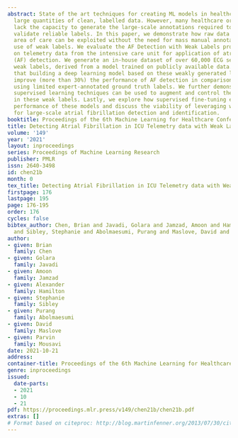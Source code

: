 ```yaml
---
abstract: State of the art techniques for creating ML models in healthcare often require
  large quantities of clean, labelled data. However, many healthcare organizations
  lack the capacity to generate the large-scale annotations required to create and
  validate reliable labels. In this paper, we demonstrate how raw data from an information-rich
  area of care can be exploited without the need for mass manual annotation via the
  use of weak labels. We evaluate the AF Detection with Weak Labels proposed framework
  on telemetry data from the intensive care unit for application of atrial fibrillation
  (AF) detection. We generate an in-house dataset of over 60,000 ECG segments with
  weak labels, derived from a model trained on publicly available data. We then show
  that building a deep learning model based on these weakly generated labels can significantly
  improve (more than 30%) the performance of AF detection in comparison with only
  using limited expert-annotated ground truth labels. We further demonstrate how weakly
  supervised learning techniques can be used to augment and control the level of noise
  in these weak labels. Lastly, we explore how supervised fine-tuning effects the
  performance of these models and discuss the viability of leveraging weak labels
  for large-scale atrial fibrillation detection and identification.
booktitle: Proceedings of the 6th Machine Learning for Healthcare Conference
title: Detecting Atrial Fibrillation in ICU Telemetry data with Weak Labels
volume: '149'
year: '2021'
layout: inproceedings
series: Proceedings of Machine Learning Research
publisher: PMLR
issn: 2640-3498
id: chen21b
month: 0
tex_title: Detecting Atrial Fibrillation in ICU Telemetry data with Weak Labels
firstpage: 176
lastpage: 195
page: 176-195
order: 176
cycles: false
bibtex_author: Chen, Brian and Javadi, Golara and Jamzad, Amoon and Hamilton, Alexander
  and Sibley, Stephanie and Abolmaesumi, Purang and Maslove, David and Mousavi, Parvin
author:
- given: Brian
  family: Chen
- given: Golara
  family: Javadi
- given: Amoon
  family: Jamzad
- given: Alexander
  family: Hamilton
- given: Stephanie
  family: Sibley
- given: Purang
  family: Abolmaesumi
- given: David
  family: Maslove
- given: Parvin
  family: Mousavi
date: 2021-10-21
address:
container-title: Proceedings of the 6th Machine Learning for Healthcare Conference
genre: inproceedings
issued:
  date-parts:
  - 2021
  - 10
  - 21
pdf: https://proceedings.mlr.press/v149/chen21b/chen21b.pdf
extras: []
# Format based on citeproc: http://blog.martinfenner.org/2013/07/30/citeproc-yaml-for-bibliographies/
---
```

